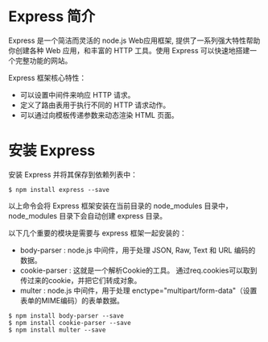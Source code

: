 # Express 简介
Express 是一个简洁而灵活的 node.js Web应用框架, 提供了一系列强大特性帮助你创建各种 Web 应用，和丰富的 HTTP 工具。使用 Express 可以快速地搭建一个完整功能的网站。

Express 框架核心特性：

 - 可以设置中间件来响应 HTTP 请求。
 - 定义了路由表用于执行不同的 HTTP 请求动作。
 - 可以通过向模板传递参数来动态渲染 HTML 页面。

# 安装 Express
安装 Express 并将其保存到依赖列表中：
```
$ npm install express --save
```
以上命令会将 Express 框架安装在当前目录的 node_modules 目录中， node_modules 目录下会自动创建 express 目录。

以下几个重要的模块是需要与 express 框架一起安装的：

 - body-parser : node.js 中间件，用于处理 JSON, Raw, Text 和 URL 编码的数据。
 - cookie-parser : 这就是一个解析Cookie的工具。
 	通过req.cookies可以取到传过来的cookie，并把它们转成对象。
 - multer : node.js 中间件，用于处理 enctype="multipart/form-data"（设置表单的MIME编码）的表单数据。

```
$ npm install body-parser --save
$ npm install cookie-parser --save
$ npm install multer --save
```